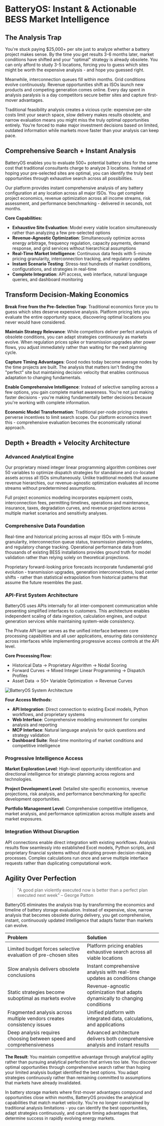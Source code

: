 # BatteryOS: Instant & Actionable BESS Market Intelligence

## The Analysis Trap

You're stuck paying $25,000+ per site just to analyze whether a battery project makes sense. By the time you get results 3-6 months later, market conditions have shifted and your "optimal" strategy is already obsolete. You can only afford to study 3-5 locations, forcing you to guess which sites might be worth the expensive analysis - and hope you guessed right.

Meanwhile, interconnection queues fill within months. Grid conditions evolve continuously. Revenue opportunities shift as ISOs launch new products and competing generation comes online. Every day spent in analysis paralysis is a day competitors secure better sites and capture first-mover advantages.

Traditional feasibility analysis creates a vicious cycle: expensive per-site costs limit your search space, slow delivery makes results obsolete, and narrow evaluation means you might miss the truly optimal opportunities entirely. You're forced to make major investment decisions based on limited, outdated information while markets move faster than your analysis can keep pace.

## Comprehensive Search + Instant Analysis

BatteryOS enables you to evaluate 500+ potential battery sites for the same cost that traditional consultants charge to analyze 3 locations. Instead of hoping your pre-selected sites are optimal, you can identify the truly best opportunities through exhaustive search across all possibilities.

Our platform provides instant comprehensive analysis of any battery configuration at any location across all major ISOs. You get complete project economics, revenue optimization across all income streams, risk assessment, and performance benchmarking - delivered in seconds, not months.

**Core Capabilities:**
- **Exhaustive Site Evaluation**: Model every viable location simultaneously rather than analyzing a few pre-selected options
- **Revenue-Agnostic Optimization**: Simultaneously optimize across energy arbitrage, frequency regulation, capacity payments, demand response, and grid services without hierarchical assumptions
- **Real-Time Market Intelligence**: Continuous data feeds with 5-minute pricing granularity, interconnection tracking, and regulatory updates
- **Instant Scenario Testing**: Stress-test hundreds of market conditions, configurations, and strategies in real-time
- **Complete Integration**: API access, web interface, natural language queries, and dashboard monitoring

## Transform Decision-Making Economics

**Break Free from the Pre-Selection Trap**: Traditional economics force you to guess which sites deserve expensive analysis. Platform pricing lets you evaluate the entire opportunity space, discovering optimal locations you never would have considered.

**Maintain Strategy Relevance**: While competitors deliver perfect analysis of obsolete conditions, you can adapt strategies continuously as markets evolve. When regulation prices spike or transmission upgrades alter power flows, you adjust immediately rather than waiting for the next planning cycle.

**Capture Timing Advantages**: Good nodes today become average nodes by the time projects are built. The analysis that matters isn't finding the "perfect" site but maintaining decision velocity that enables continuous adaptation to changing fundamentals.

**Enable Comprehensive Intelligence**: Instead of selective sampling across a few options, you gain complete market awareness. You're not just making faster decisions - you're making fundamentally better decisions because you're working with complete information.

**Economic Model Transformation**: Traditional per-node pricing creates perverse incentives to limit search scope. Our platform economics invert this - comprehensive evaluation becomes the economically rational approach.

## Depth + Breadth + Velocity Architecture

### Advanced Analytical Engine

Our proprietary mixed integer linear programming algorithm combines over 50 variables to optimize dispatch strategies for standalone and co-located assets across all ISOs simultaneously. Unlike traditional models that assume revenue hierarchies, our revenue-agnostic optimization evaluates all income streams without predetermined assumptions.

Full project economics modeling incorporates equipment costs, interconnection fees, permitting timelines, operations and maintenance, insurance, taxes, degradation curves, and revenue projections across multiple market scenarios and sensitivity analyses.

### Comprehensive Data Foundation

Real-time and historical pricing across all major ISOs with 5-minute granularity, interconnection queue status, transmission planning updates, and regulatory change tracking. Operational performance data from thousands of existing BESS installations provides ground truth for model validation rather than relying solely on theoretical projections.

Proprietary forward-looking price forecasts incorporate fundamental grid evolution - transmission upgrades, generation interconnections, load center shifts - rather than statistical extrapolation from historical patterns that assume the future resembles the past.

### API-First System Architecture

BatteryOS uses APIs internally for all inter-component communication while presenting simplified interfaces to customers. This architecture enables independent scaling of data ingestion, calculation engines, and output generation services while maintaining system-wide consistency.

The Private API layer serves as the unified interface between core processing capabilities and all user applications, ensuring data consistency across interfaces while implementing progressive access controls at the API level.

**Core Processing Flow:**
- Historical Data → Proprietary Algorithm → Nodal Scoring
- Forward Curves → Mixed Integer Linear Programming → Dispatch Profiles  
- Asset Data → 50+ Variable Optimization → Revenue Curves

![BatteryOS System Architecture](bos-system.svg)

**Four Access Methods:**
- **API Integration**: Direct connection to existing Excel models, Python workflows, and proprietary systems
- **Web Interface**: Comprehensive modeling environment for complex analysis and reporting
- **MCP Interface**: Natural language analysis for quick questions and strategy validation
- **Dashboard Suite**: Real-time monitoring of market conditions and competitive intelligence

### Progressive Intelligence Access

**Market Exploration Level**: High-level opportunity identification and directional intelligence for strategic planning across regions and technologies.

**Project Development Level**: Detailed site-specific economics, revenue projections, risk analysis, and performance benchmarking for specific development opportunities.

**Portfolio Management Level**: Comprehensive competitive intelligence, market analysis, and performance optimization across multiple assets and market exposures.

### Integration Without Disruption

API connections enable direct integration with existing workflows. Analysis results flow seamlessly into established Excel models, Python scripts, and proprietary financial systems without disrupting proven decision-making processes. Complex calculations run once and serve multiple interface requests rather than duplicating computational work.

## Agility Over Perfection

> "A good plan violently executed now is better than a perfect plan executed next week" – George Patton

BatteryOS eliminates the analysis trap by transforming the economics and timeline of battery storage evaluation. Instead of expensive, slow, narrow analysis that becomes obsolete during delivery, you get comprehensive, instant, continuously updated intelligence that adapts faster than markets can evolve.

| Problem | Solution |
| :------ | :------- |
| Limited budget forces selective evaluation of pre-chosen sites | Platform pricing enables exhaustive search across all viable locations |
| Slow analysis delivers obsolete conclusions | Instant comprehensive analysis with real-time updates as conditions change |
| Static strategies become suboptimal as markets evolve | Revenue-agnostic optimization that adapts dynamically to changing conditions |
| Fragmented analysis across multiple vendors creates consistency issues | Unified platform with integrated data, calculations, and applications |
| Deep analysis requires choosing between speed and comprehensiveness | Advanced architecture delivers both comprehensive analysis and instant results 

**The Result**: You maintain competitive advantage through analytical agility rather than pursuing analytical perfection that arrives too late. You discover optimal opportunities through comprehensive search rather than hoping your limited analysis budget identified the best options. You adapt strategies continuously rather than remaining committed to assumptions that markets have already invalidated.

In battery storage markets where first-mover advantages compound and opportunities close within months, BatteryOS provides the analytical capabilities that match market velocity. You're no longer constrained by traditional analysis limitations - you can identify the best opportunities, adapt strategies continuously, and capture timing advantages that determine success in rapidly evolving energy markets.
